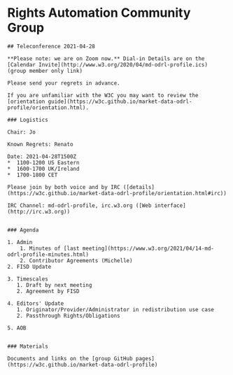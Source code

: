 # Rights Automation Community Group

    ## Teleconference 2021-04-28

    **Please note: we are on Zoom now.** Dial-in Details are on the [Calendar Invite](http://www.w3.org/2020/04/md-odrl-profile.ics) (group member only link)

    Please send your regrets in advance.

    If you are unfamiliar with the W3C you may want to review the [orientation guide](https://w3c.github.io/market-data-odrl-profile/orientation.html).

    ### Logistics

    Chair: Jo

    Known Regrets: Renato

    Date: 2021-04-28T1500Z
    *  1100-1200 US Eastern
    *  1600-1700 UK/Ireland
    *  1700-1800 CET

    Please join by both voice and by IRC ([details](https://w3c.github.io/market-data-odrl-profile/orientation.html#irc))

    IRC Channel: md-odrl-profile, irc.w3.org ([Web interface](http://irc.w3.org))


    ### Agenda

    1. Admin
        1. Minutes of [last meeting](https://www.w3.org/2021/04/14-md-odrl-profile-minutes.html)
        2. Contributor Agreements (Michelle)
    2. FISD Update

    3. Timescales
       1. Draft by next meeting
       2. Agreement by FISD

    4. Editors' Update
       1. Originator/Provider/Administrator in redistribution use case
       2. Passthrough Rights/Obligations

    5. AOB


    ### Materials

    Documents and links on the [group GitHub pages](https://w3c.github.io/market-data-odrl-profile)

